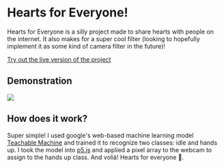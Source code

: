 # Hearts for Everyone!

Hearts for Everyone is a silly project made to share hearts with people on the internet. It also makes for a super cool filter (looking to hopefully implement it as some kind of camera filter in the future)!

[Try out the live version of the project](https://hwlee40.github.io/hearts-for-everyone/)

## Demonstration

![](/hearts_demo.gif)

## How does it work?

Super simple! I used google's web-based machine learning model [Teachable Machine](https://teachablemachine.withgoogle.com/) and trained it to recognize two classes: idle and hands up. I took the model into [p5.js](https://p5js.org/) and applied a pixel array to the webcam to assign to the hands up class. And volià! Hearts for everyone 💖.